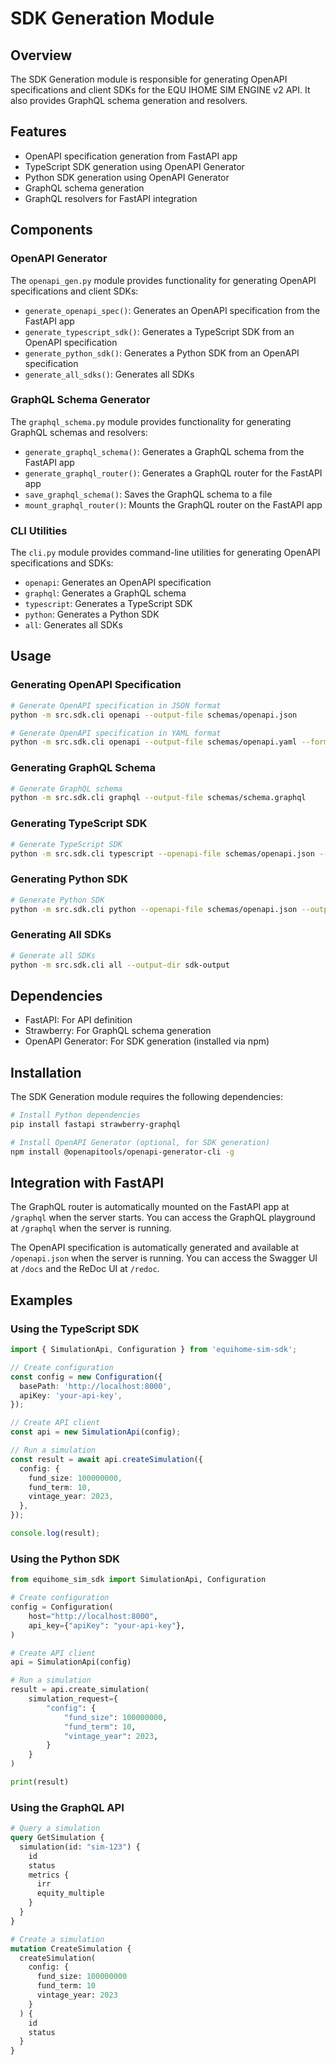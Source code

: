 # SDK Generation Module

## Overview

The SDK Generation module is responsible for generating OpenAPI specifications and client SDKs for the EQU IHOME SIM ENGINE v2 API. It also provides GraphQL schema generation and resolvers.

## Features

- OpenAPI specification generation from FastAPI app
- TypeScript SDK generation using OpenAPI Generator
- Python SDK generation using OpenAPI Generator
- GraphQL schema generation
- GraphQL resolvers for FastAPI integration

## Components

### OpenAPI Generator

The `openapi_gen.py` module provides functionality for generating OpenAPI specifications and client SDKs:

- `generate_openapi_spec()`: Generates an OpenAPI specification from the FastAPI app
- `generate_typescript_sdk()`: Generates a TypeScript SDK from an OpenAPI specification
- `generate_python_sdk()`: Generates a Python SDK from an OpenAPI specification
- `generate_all_sdks()`: Generates all SDKs

### GraphQL Schema Generator

The `graphql_schema.py` module provides functionality for generating GraphQL schemas and resolvers:

- `generate_graphql_schema()`: Generates a GraphQL schema from the FastAPI app
- `generate_graphql_router()`: Generates a GraphQL router for the FastAPI app
- `save_graphql_schema()`: Saves the GraphQL schema to a file
- `mount_graphql_router()`: Mounts the GraphQL router on the FastAPI app

### CLI Utilities

The `cli.py` module provides command-line utilities for generating OpenAPI specifications and SDKs:

- `openapi`: Generates an OpenAPI specification
- `graphql`: Generates a GraphQL schema
- `typescript`: Generates a TypeScript SDK
- `python`: Generates a Python SDK
- `all`: Generates all SDKs

## Usage

### Generating OpenAPI Specification

```bash
# Generate OpenAPI specification in JSON format
python -m src.sdk.cli openapi --output-file schemas/openapi.json

# Generate OpenAPI specification in YAML format
python -m src.sdk.cli openapi --output-file schemas/openapi.yaml --format yaml
```

### Generating GraphQL Schema

```bash
# Generate GraphQL schema
python -m src.sdk.cli graphql --output-file schemas/schema.graphql
```

### Generating TypeScript SDK

```bash
# Generate TypeScript SDK
python -m src.sdk.cli typescript --openapi-file schemas/openapi.json --output-dir sdk-output/typescript
```

### Generating Python SDK

```bash
# Generate Python SDK
python -m src.sdk.cli python --openapi-file schemas/openapi.json --output-dir sdk-output/python
```

### Generating All SDKs

```bash
# Generate all SDKs
python -m src.sdk.cli all --output-dir sdk-output
```

## Dependencies

- FastAPI: For API definition
- Strawberry: For GraphQL schema generation
- OpenAPI Generator: For SDK generation (installed via npm)

## Installation

The SDK Generation module requires the following dependencies:

```bash
# Install Python dependencies
pip install fastapi strawberry-graphql

# Install OpenAPI Generator (optional, for SDK generation)
npm install @openapitools/openapi-generator-cli -g
```

## Integration with FastAPI

The GraphQL router is automatically mounted on the FastAPI app at `/graphql` when the server starts. You can access the GraphQL playground at `/graphql` when the server is running.

The OpenAPI specification is automatically generated and available at `/openapi.json` when the server is running. You can access the Swagger UI at `/docs` and the ReDoc UI at `/redoc`.

## Examples

### Using the TypeScript SDK

```typescript
import { SimulationApi, Configuration } from 'equihome-sim-sdk';

// Create configuration
const config = new Configuration({
  basePath: 'http://localhost:8000',
  apiKey: 'your-api-key',
});

// Create API client
const api = new SimulationApi(config);

// Run a simulation
const result = await api.createSimulation({
  config: {
    fund_size: 100000000,
    fund_term: 10,
    vintage_year: 2023,
  },
});

console.log(result);
```

### Using the Python SDK

```python
from equihome_sim_sdk import SimulationApi, Configuration

# Create configuration
config = Configuration(
    host="http://localhost:8000",
    api_key={"apiKey": "your-api-key"},
)

# Create API client
api = SimulationApi(config)

# Run a simulation
result = api.create_simulation(
    simulation_request={
        "config": {
            "fund_size": 100000000,
            "fund_term": 10,
            "vintage_year": 2023,
        }
    }
)

print(result)
```

### Using the GraphQL API

```graphql
# Query a simulation
query GetSimulation {
  simulation(id: "sim-123") {
    id
    status
    metrics {
      irr
      equity_multiple
    }
  }
}

# Create a simulation
mutation CreateSimulation {
  createSimulation(
    config: {
      fund_size: 100000000
      fund_term: 10
      vintage_year: 2023
    }
  ) {
    id
    status
  }
}
```

